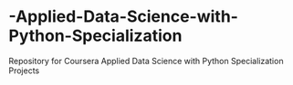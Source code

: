 # -Applied-Data-Science-with-Python-Specialization
 Repository for  Coursera Applied Data Science with Python Specialization Projects
